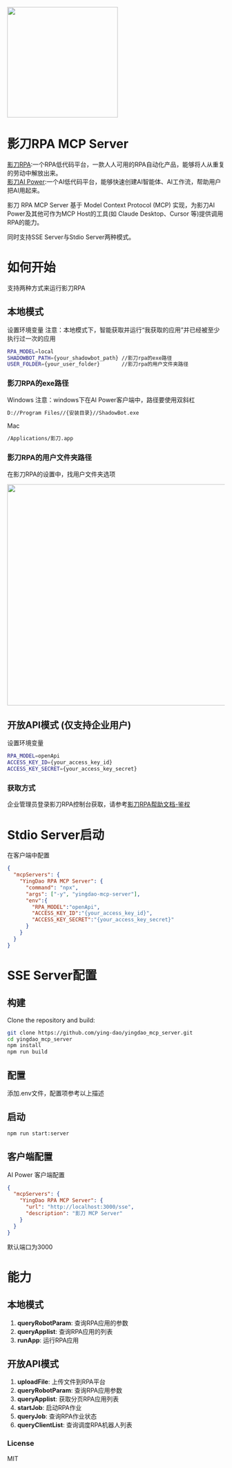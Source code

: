 <p>
  <img src="src/assets/yingdao_logo.svg" width="256"/>
</p>

# 影刀RPA MCP Server


[影刀RPA](https://www.yingdao.com):一个RPA低代码平台，一款人人可用的RPA自动化产品，能够将人从重复的劳动中解放出来。
<br/>
[影刀AI Power](https://www.yingdao.com/ai-power):一个AI低代码平台，能够快速创建AI智能体、AI工作流，帮助用户把AI用起来。

影刀 RPA MCP Server 基于 Model Context Protocol (MCP) 实现，为影刀AI Power及其他可作为MCP Host的工具(如 Claude Desktop、Cursor 等)提供调用RPA的能力。


同时支持SSE Server与Stdio Server两种模式。

# 如何开始
支持两种方式来运行影刀RPA
## 本地模式
设置环境变量
注意：本地模式下，智能获取并运行“我获取的应用”并已经被至少执行过一次的应用
```bash
RPA_MODEL=local
SHADOWBOT_PATH={your_shadowbot_path} //影刀rpa的exe路径
USER_FOLDER={your_user_folder}       //影刀rpa的用户文件夹路径
```
### 影刀RPA的exe路径
Windows
注意：windows下在AI Power客户端中，路径要使用双斜杠
```bash
D://Program Files//{安装目录}//ShadowBot.exe
```

Mac

```bash
/Applications/影刀.app
```

### 影刀RPA的用户文件夹路径
在影刀RPA的设置中，找用户文件夹选项
<p><img src="src/assets/user_folder.png" width="512"/></p>


## 开放API模式 (仅支持企业用户)
设置环境变量

```bash
RPA_MODEL=openApi
ACCESS_KEY_ID={your_access_key_id}
ACCESS_KEY_SECRET={your_access_key_secret}
```

### 获取方式
企业管理员登录影刀RPA控制台获取，请参考[影刀RPA帮助文档-鉴权](https://www.yingdao.com/yddoc/rpa/710499792859115520)

# Stdio Server启动
在客户端中配置
```json
{
  "mcpServers": {
    "YingDao RPA MCP Server": {
      "command": "npx",
      "args": ["-y", "yingdao-mcp-server"],
      "env":{
        "RPA_MODEL":"openApi",
        "ACCESS_KEY_ID":"{your_access_key_id}",
        "ACCESS_KEY_SECRET":"{your_access_key_secret}"
      }
    }
  }
}
```
# SSE Server配置

## 构建

Clone the repository and build:

```bash
git clone https://github.com/ying-dao/yingdao_mcp_server.git
cd yingdao_mcp_server
npm install
npm run build
```

## 配置
添加.env文件，配置项参考以上描述

## 启动
```bash
npm run start:server
```
## 客户端配置
AI Power 客户端配置
```json
{
  "mcpServers": {
    "YingDao RPA MCP Server": {
      "url": "http://localhost:3000/sse",
      "description": "影刀 MCP Server"
    }
  }
}
```
默认端口为3000

# 能力
## 本地模式
1. **queryRobotParam**: 查询RPA应用的参数
2. **queryApplist**: 查询RPA应用的列表
3. **runApp**: 运行RPA应用

## 开放API模式
1. **uploadFile**: 上传文件到RPA平台
2. **queryRobotParam**: 查询RPA应用参数
3. **queryApplist**: 获取分页RPA应用列表
4. **startJob**: 启动RPA作业
5. **queryJob**: 查询RPA作业状态
6. **queryClientList**: 查询调度RPA机器人列表

### License
MIT